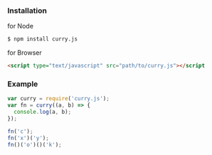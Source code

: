 ### Installation

for Node

```sh
$ npm install curry.js
```

for Browser

```html
<script type="text/javascript" src="path/to/curry.js"></script
```

### Example

```js
var curry = require('curry.js');
var fn = curry((a, b) => {
  console.log(a, b);
});

fn('c');
fn('x')('y');
fn()('o')()('k');
```